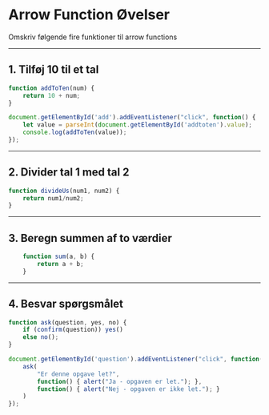 # Arrow Function Øvelser

Omskriv følgende fire funktioner til arrow functions
___
## 1. Tilføj 10 til et tal
```js
function addToTen(num) {
    return 10 + num;
}

document.getElementById('add').addEventListener("click", function() {
    let value = parseInt(document.getElementById('addtoten').value);
    console.log(addToTen(value));
});
```
___
## 2. Divider tal 1 med tal 2
```js
function divideUs(num1, num2) {
    return num1/num2;
}
```
___
## 3. Beregn summen af to værdier
```js
    function sum(a, b) {
        return a + b;
    }
```
___
## 4. Besvar spørgsmålet
```js
function ask(question, yes, no) {
    if (confirm(question)) yes() 
    else no();
}

document.getElementById('question').addEventListener("click", function() {
    ask(
        "Er denne opgave let?",
        function() { alert("Ja - opgaven er let."); },
        function() { alert("Nej - opgaven er ikke let."); }
    )  
});
```